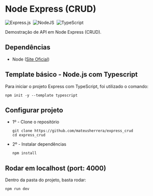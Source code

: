 # Node Express (CRUD)
![Express.js](https://img.shields.io/badge/express.js-%23404d59.svg?style=for-the-badge&logo=express&labelColor=11111b&color=B5E8E0&logoColor=e0e0e0)&nbsp;
![NodeJS](https://img.shields.io/badge/node.js-6DA55F?style=for-the-badge&logo=node.js&labelColor=11111b&color=B5E8E0&logoColor=e0e0e0)&nbsp;
![TypeScript](https://img.shields.io/badge/typescript-%23007ACC.svg?style=for-the-badge&logo=typescript&labelColor=11111b&color=B5E8E0&logoColor=e0e0e0)&nbsp;

Demostração de API em Node Express (CRUD).

## Dependências

* Node (<a href="https://nodejs.org/en">Site Oficial</a>)

## Template básico - Node.js com Typescript

Para iniciar o projeto Express com TypeScript, foi utilizado o comando:

```
npm init -y --template typescript
```

## Configurar projeto

* 1º - Clone o repositório
    ```
    git clone https://github.com/mateusherrera/express_crud
    cd express_crud
    ```

* 2º - Instalar dependências
    ```
    npm install
    ```

## Rodar em localhost (port: 4000)

Dentro da pasta do projeto, basta rodar:
```
npm run dev
```
